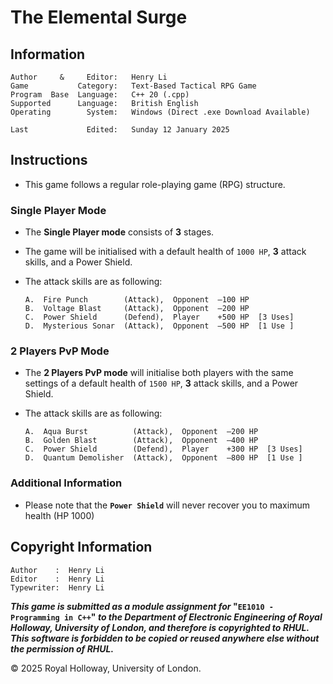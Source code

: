 # The Elemental Surge

## Information

    Author     &     Editor:   Henry Li
    Game           Category:   Text-Based Tactical RPG Game
    Program  Base  Language:   C++ 20 (.cpp)
    Supported      Language:   British English
    Operating        System:   Windows (Direct .exe Download Available)
                               
    Last             Edited:   Sunday 12 January 2025

## Instructions

*  This game follows a regular role-playing game (RPG) structure.

### Single Player Mode
*   The **Single Player mode** consists of **3** stages.
*   The game will be initialised with a default health of `1000 HP`, **3** attack skills, and a Power Shield.
*   The attack skills are as following: 

        A.  Fire Punch        (Attack),  Opponent  –100 HP
        B.  Voltage Blast     (Attack),  Opponent  –200 HP
        C.  Power Shield      (Defend),  Player    +500 HP  [3 Uses]
        D.  Mysterious Sonar  (Attack),  Opponent  –500 HP  [1 Use ]


### 2 Players PvP Mode
*   The **2 Players PvP mode** will initialise both players with the same settings of a default health of `1500 HP`, **3** attack skills, and a Power Shield. 
*   The attack skills are as following:

        A.  Aqua Burst          (Attack),  Opponent  –200 HP
        B.  Golden Blast        (Attack),  Opponent  –400 HP
        C.  Power Shield        (Defend),  Player    +300 HP  [3 Uses]
        D.  Quantum Demolisher  (Attack),  Opponent  –800 HP  [1 Use ]


### Additional Information
* Please note that the **`Power Shield`** will never recover you to maximum health (HP 1000)


## Copyright Information
    Author    :  Henry Li
    Editor    :  Henry Li
    Typewriter:  Henry Li

**_This game is submitted as a module assignment for_ "`EE1010 - Programming in C++`" _to the Department of Electronic Engineering of Royal Holloway, University of London, and therefore is copyrighted to RHUL. This software is forbidden to be copied or reused anywhere else without the permission of RHUL._**

© 2025 Royal Holloway, University of London.
